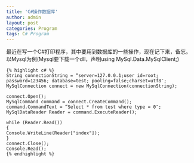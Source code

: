 ```yaml
---
title: 'C#操作数据库'
author: admin
layout: post
categories: Program
tags: C# Program
---
```


最近在写一个C#打印程序，其中要用到数据库的一些操作，现在记下来，备忘。以Mysql为例(Mysql要下载一个dll，声明using MySql.Data.MySqlClient;)

    {% highlight c# %}
    String connectionString = “server=127.0.0.1;user id=root; password=123456; database=test; pooling=false;charset=utf8″;  
    MySqlConnection connect = new MySqlConnection(connectionString);
    
    connect.Open();  
    MySqlCommand command = connect.CreateCommand();  
    command.CommandText = “Select * from test where type = 0″;  
    MySqlDataReader Reader = command.ExecuteReader();
    
    while (Reader.Read())  
    {  
    Console.WriteLine(Reader["index"]);  
    }  
    connect.Close();  
    Console.Read();
    {% endhighlight %}
